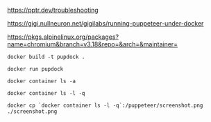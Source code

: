 
https://pptr.dev/troubleshooting

https://gigi.nullneuron.net/gigilabs/running-puppeteer-under-docker

https://pkgs.alpinelinux.org/packages?name=chromium&branch=v3.18&repo=&arch=&maintainer=

```
docker build -t pupdock .

docker run pupdock

docker container ls -a

docker container ls -l -q

docker cp `docker container ls -l -q`:/puppeteer/screenshot.png ./screenshot.png
```